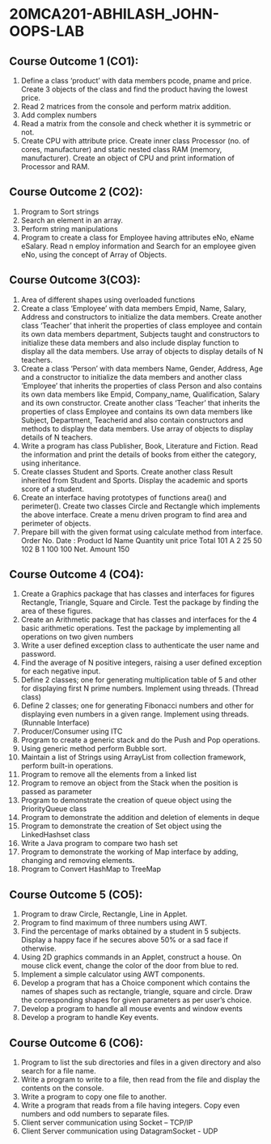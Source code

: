 # 20MCA201-ABHILASH_JOHN-OOPS-LAB
## Course Outcome 1 (CO1): 

1. Define a class ‘product’ with data members pcode, pname and price. Create 3 objects of 
the class and find the product having the lowest price. 
2. Read 2 matrices from the console and perform matrix addition. 
3. Add complex numbers 
4. Read a matrix from the console and check whether it is symmetric or not. 
5. Create CPU with attribute price. Create inner class Processor (no. of cores, manufacturer) 
and static nested class RAM (memory, manufacturer). Create an object of CPU and print 
information of Processor and RAM. 

## Course Outcome 2 (CO2):

1. Program to Sort strings 
2. Search an element in an array. 
3. Perform string manipulations 
4. Program to create a class for Employee having attributes eNo, eName eSalary. Read n 
employ information and Search for an employee given eNo, using the concept of Array of 
Objects. 

## Course Outcome 3(CO3): 

1. Area of different shapes using overloaded functions 
2. Create a class ‘Employee’ with data members Empid, Name, Salary, Address and 
constructors to initialize the data members. Create another class ‘Teacher’ that inherit the 
properties of class employee and contain its own data members department, Subjects taught 
and constructors to initialize these data members and also include display function to 
display all the data members. Use array of objects to display details of N teachers. 
3. Create a class ‘Person’ with data members Name, Gender, Address, Age and a constructor 
to initialize the data members and another class ‘Employee’ that inherits the properties of 
class Person and also contains its own data members like Empid, Company_name, 
Qualification, Salary and its own constructor. Create another class ‘Teacher’ that inherits 
the properties of class Employee and contains its own data members like Subject, 
Department, Teacherid and also contain constructors and methods to display the data 
members. Use array of objects to display details of N teachers. 
4. Write a program has class Publisher, Book, Literature and Fiction. Read the information 
and print the details of books from either the category, using inheritance. 
5. Create classes Student and Sports. Create another class Result inherited from Student and 
Sports. Display the academic and sports score of a student. 
6. Create an interface having prototypes of functions area() and perimeter(). Create two 
classes Circle and Rectangle which implements the above interface. Create a menu driven 
program to find area and perimeter of objects. 
7. Prepare bill with the given format using calculate method from interface. 
Order No. 
Date : 
Product Id Name Quantity unit price Total 
 101 A 2 25 50
 102 B 1 100 100 
 Net. Amount 150

## Course Outcome 4 (CO4): 

1. Create a Graphics package that has classes and interfaces for figures Rectangle, Triangle, 
Square and Circle. Test the package by finding the area of these figures. 
2. Create an Arithmetic package that has classes and interfaces for the 4 basic arithmetic 
operations. Test the package by implementing all operations on two given numbers 
3. Write a user defined exception class to authenticate the user name and password. 
4. Find the average of N positive integers, raising a user defined exception for each negative 
input. 
5. Define 2 classes; one for generating multiplication table of 5 and other for displaying first 
N prime numbers. Implement using threads. (Thread class) 
6. Define 2 classes; one for generating Fibonacci numbers and other for displaying even 
numbers in a given range. Implement using threads. (Runnable Interface) 
7. Producer/Consumer using ITC 
8. Program to create a generic stack and do the Push and Pop operations. 
9. Using generic method perform Bubble sort. 
10. Maintain a list of Strings using ArrayList from collection framework, perform built-in 
operations.
11. Program to remove all the elements from a linked list
12. Program to remove an object from the Stack when the position is passed as parameter
13. Program to demonstrate the creation of queue object using the PriorityQueue class
14. Program to demonstrate the addition and deletion of elements in deque
15. Program to demonstrate the creation of Set object using the LinkedHashset class
16. Write a Java program to compare two hash set
17. Program to demonstrate the working of Map interface by adding, changing and removing 
elements.
18. Program to Convert HashMap to TreeMap

## Course Outcome 5 (CO5): 

1. Program to draw Circle, Rectangle, Line in Applet. 
2. Program to find maximum of three numbers using AWT. 
3. Find the percentage of marks obtained by a student in 5 subjects. Display a happy face if 
he secures above 50% or a sad face if otherwise. 
4. Using 2D graphics commands in an Applet, construct a house. On mouse click event, 
change the color of the door from blue to red. 
5. Implement a simple calculator using AWT components. 
6. Develop a program that has a Choice component which contains the names of shapes such 
as rectangle, triangle, square and circle. Draw the corresponding shapes for given 
parameters as per user’s choice.
7. Develop a program to handle all mouse events and window events 
8. Develop a program to handle Key events. 

## Course Outcome 6 (CO6): 

1. Program to list the sub directories and files in a given directory and also search for a file 
name. 
2. Write a program to write to a file, then read from the file and display the contents on the 
console. 
3. Write a program to copy one file to another. 
4. Write a program that reads from a file having integers. Copy even numbers and odd 
numbers to separate files. 
5. Client server communication using Socket – TCP/IP 
6. Client Server communication using DatagramSocket - UDP



